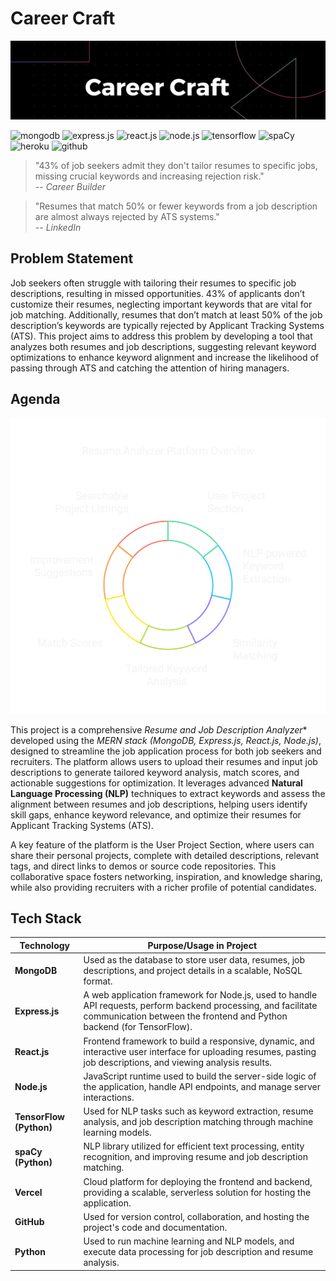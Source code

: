 # Career Craft


![image](https://github.com/mmahesh09/Career-Craft/blob/5d1b40cffb9f28dbd7d4f3dc192fb1902d57a119/assets/Black%20Technology%20LinkedIn%20Banner%20(2).png)
<div>
 <img src="https://img.shields.io/badge/-MongoDB-black?style=for-the-badge&logoColor=white&logo=mongodb&color=47A248" alt="mongodb" />
<img src="https://img.shields.io/badge/-Express_JS-black?style=for-the-badge&logoColor=white&logo=express&color=000000" alt="express.js" />
<img src="https://img.shields.io/badge/-React_JS-black?style=for-the-badge&logoColor=white&logo=react&color=61DAFB" alt="react.js" />
<img src="https://img.shields.io/badge/-Node_JS-black?style=for-the-badge&logoColor=white&logo=nodedotjs&color=339933" alt="node.js" />
<img src="https://img.shields.io/badge/-TensorFlow-black?style=for-the-badge&logoColor=white&logo=tensorflow&color=FF6F00" alt="tensorflow" />
<img src="https://img.shields.io/badge/-SpaCy-black?style=for-the-badge&logoColor=white&logo=spacy&color=4A9A4D" alt="spaCy" />
<img src="https://img.shields.io/badge/-Heroku-black?style=for-the-badge&logoColor=white&logo=heroku&color=430098" alt="heroku" />
<img src="https://img.shields.io/badge/-GitHub-black?style=for-the-badge&logoColor=white&logo=github&color=181717" alt="github" />

</div>



> "43% of job seekers admit they don't tailor resumes to specific jobs, missing crucial keywords and increasing rejection risk."  
> *-- Career Builder*

> "Resumes that match 50% or fewer keywords from a job description are almost always rejected by ATS systems."  
> *-- LinkedIn*


## Problem Statement

Job seekers often struggle with tailoring their resumes to specific job descriptions, resulting in missed opportunities. 43% of applicants don’t customize their resumes, neglecting important keywords that are vital for job matching. Additionally, resumes that don’t match at least 50% of the job description’s keywords are typically rejected by Applicant Tracking Systems (ATS). This project aims to address this problem by developing a tool that analyzes both resumes and job descriptions, suggesting relevant keyword optimizations to enhance keyword alignment and increase the likelihood of passing through ATS and catching the attention of hiring managers.

## Agenda

![image](https://github.com/mmahesh09/Career-Craft/blob/86db7dd87caa0830241d11edcd1dca5632d11823/assets/Career%20Craft%20-%20visual%20selection.png)


This project is a comprehensive *Resume and Job Description Analyzer** developed using the *MERN stack (MongoDB, Express.js, React.js, Node.js)*, designed to streamline the job application process for both job seekers and recruiters. The platform allows users to upload their resumes and input job descriptions to generate tailored keyword analysis, match scores, and actionable suggestions for optimization. It leverages advanced **Natural Language Processing (NLP)** techniques to extract keywords and assess the alignment between resumes and job descriptions, helping users identify skill gaps, enhance keyword relevance, and optimize their resumes for Applicant Tracking Systems (ATS).

A key feature of the platform is the User Project Section, where users can share their personal projects, complete with detailed descriptions, relevant tags, and direct links to demos or source code repositories. This collaborative space fosters networking, inspiration, and knowledge sharing, while also providing recruiters with a richer profile of potential candidates.


## Tech Stack

| Technology       | Purpose/Usage in Project |
|------------------|--------------------------|
| **MongoDB**      | Used as the database to store user data, resumes, job descriptions, and project details in a scalable, NoSQL format. |
| **Express.js**   | A web application framework for Node.js, used to handle API requests, perform backend processing, and facilitate communication between the frontend and Python backend (for TensorFlow). |
| **React.js**     | Frontend framework to build a responsive, dynamic, and interactive user interface for uploading resumes, pasting job descriptions, and viewing analysis results. |
| **Node.js**      | JavaScript runtime used to build the server-side logic of the application, handle API endpoints, and manage server interactions. |
| **TensorFlow (Python)** | Used for NLP tasks such as keyword extraction, resume analysis, and job description matching through machine learning models. |
| **spaCy (Python)** | NLP library utilized for efficient text processing, entity recognition, and improving resume and job description matching. |
| **Vercel**       | Cloud platform for deploying the frontend and backend, providing a scalable, serverless solution for hosting the application. |
| **GitHub**       | Used for version control, collaboration, and hosting the project's code and documentation. |
| **Python**       | Used to run machine learning and NLP models, and execute data processing for job description and resume analysis. |
